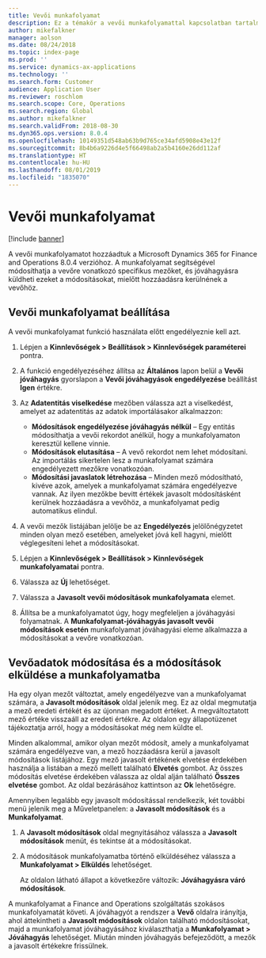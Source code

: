 ```yaml
---
title: Vevői munkafolyamat
description: Ez a témakör a vevői munkafolyamattal kapcsolatban tartalmaz információkat. A munkafolyamat segítségével módosíthat a vevőre vonatkozó specifikus mezőket, és jóváhagyásra küldheti ezeket a módosításokat, mielőtt hozzáadásra kerülnének a vevőhöz.
author: mikefalkner
manager: aolson
ms.date: 08/24/2018
ms.topic: index-page
ms.prod: ''
ms.service: dynamics-ax-applications
ms.technology: ''
ms.search.form: Customer
audience: Application User
ms.reviewer: roschlom
ms.search.scope: Core, Operations
ms.search.region: Global
ms.author: mikefalkner
ms.search.validFrom: 2018-08-30
ms.dyn365.ops.version: 8.0.4
ms.openlocfilehash: 10149351d548ab63b9d765ce34afd5908e43e12f
ms.sourcegitcommit: 8b4b6a9226d4e5f66498ab2a5b4160e26dd112af
ms.translationtype: HT
ms.contentlocale: hu-HU
ms.lasthandoff: 08/01/2019
ms.locfileid: "1835070"
---
```

# <a name="customer-workflow"></a>Vevői munkafolyamat

[!include [banner](../includes/banner.md)]

A vevői munkafolyamatot hozzáadtuk a Microsoft Dynamics 365 for Finance and Operations 8.0.4 verzióhoz. A munkafolyamat segítségével módosíthatja a vevőre vonatkozó specifikus mezőket, és jóváhagyásra küldheti ezeket a módosításokat, mielőtt hozzáadásra kerülnének a vevőhöz.

## <a name="set-up-the-customer-workflow"></a>Vevői munkafolyamat beállítása

A vevői munkafolyamat funkció használata előtt engedélyeznie kell azt.

1. Lépjen a **Kinnlevőségek \> Beállítások \> Kinnlevőségek paraméterei** pontra.
2. A funkció engedélyezéséhez állítsa az **Általános** lapon belül a **Vevői jóváhagyás** gyorslapon a **Vevői jóváhagyások engedélyezése** beállítást **Igen** értékre.
3. Az **Adatentitás viselkedése** mezőben válassza azt a viselkedést, amelyet az adatentitás az adatok importálásakor alkalmazzon:

    - **Módosítások engedélyezése jóváhagyás nélkül** – Egy entitás módosíthatja a vevői rekordot anélkül, hogy a munkafolyamaton keresztül kellene vinnie.
    - **Módosítások elutasítása** – A vevő rekordot nem lehet módosítani. Az importálás sikertelen lesz a munkafolyamat számára engedélyezett mezőkre vonatkozóan.
    - **Módosítási javaslatok létrehozása** – Minden mező módosítható, kivéve azok, amelyek a munkafolyamat számára engedélyezve vannak. Az ilyen mezőkbe bevitt értékek javasolt módosításként kerülnek hozzáadásra a vevőhöz, a munkafolyamat pedig automatikus elindul.

4. A vevői mezők listájában jelölje be az **Engedélyezés** jelölőnégyzetet minden olyan mező esetében, amelyeket jóvá kell hagyni, mielőtt véglegesíteni lehet a módosításokat.
5. Lépjen a **Kinnlevőségek \> Beállítások \> Kinnlevőségek munkafolyamatai** pontra.
6. Válassza az **Új** lehetőséget.
7. Válassza a **Javasolt vevői módosítások munkafolyamata** elemet. 
8. Állítsa be a munkafolyamatot úgy, hogy megfeleljen a jóváhagyási folyamatnak. A **Munkafolyamat-jóváhagyás javasolt vevői módosítások esetén** munkafolyamat jóváhagyási eleme alkalmazza a módosításokat a vevőre vonatkozóan.

## <a name="change-customer-information-and-submit-the-changes-to-the-workflow"></a>Vevőadatok módosítása és a módosítások elküldése a munkafolyamatba

Ha egy olyan mezőt változtat, amely engedélyezve van a munkafolyamat számára, a **Javasolt módosítások** oldal jelenik meg. Ez az oldal megmutatja a mező eredeti értékét és az újonnan megadott értéket. A megváltoztatott mező értéke visszaáll az eredeti értékre. Az oldalon egy állapotüzenet tájékoztatja arról, hogy a módosításokat még nem küldte el.

Minden alkalommal, amikor olyan mezőt módosít, amely a munkafolyamat számára engedélyezve van, a mező hozzáadásra kerül a javasolt módosítások listájához. Egy mező javasolt értékének elvetése érdekében használja a listában a mező mellett található **Elvetés** gombot. Az összes módosítás elvetése érdekében válassza az oldal alján található **Összes elvetése** gombot. Az oldal bezárásához kattintson az **Ok** lehetőségre.

Amennyiben legalább egy javasolt módosítással rendelkezik, két további menü jelenik meg a Műveletpanelen: a **Javasolt módosítások** és a **Munkafolyamat**.

1. A **Javasolt módosítások** oldal megnyitásához válassza a **Javasolt módosítások** menüt, és tekintse át a módosításokat.
2. A módosítások munkafolyamatba történő elküldéséhez válassza a **Munkafolyamat \> Elküldés** lehetőséget.

    Az oldalon látható állapot a következőre változik: **Jóváhagyásra váró módosítások**.

A munkafolyamat a Finance and Operations szolgáltatás szokásos munkafolyamatát követi. A jóváhagyót a rendszer a **Vevő** oldalra irányítja, ahol áttekintheti a **Javasolt módosítások** oldalon található módosításokat, majd a munkafolyamat jóváhagyásához kiválaszthatja a **Munkafolyamat \> Jóváhagyás** lehetőséget. Miután minden jóváhagyás befejeződött, a mezők a javasolt értékekre frissülnek.
